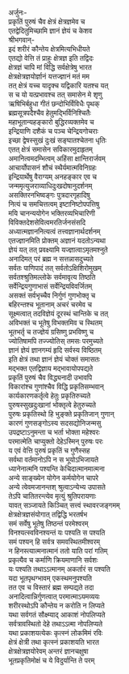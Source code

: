 अर्जुनः-  
प्रकृतिं पुरुषं चैव क्षेत्रं क्षेत्रज्ञमेव च  
एतद्वेदितुमिच्छामि ज्ञानं ज्ञेयं च केशव  
श्रीभगवान्-  
इदं शरीरं कौन्तेय क्षेत्रमित्यभिधीयते  
एतद्यो वेत्ति तं प्राहुः क्षेत्रज्ञ इति तद्विदः  
क्षेत्रज्ञं चापि मां विद्धि सर्वक्षेत्रेषु भारत  
क्षेत्रक्षेत्रज्ञयोर्ज्ञानं यत्तज्ज्ञानं मतं मम  
तत् क्षेत्रं यच्च यादृक्च यद्विकारि यतश्च यत्  
स च यो यत्प्रभावश्च तत् समासेन मे शृणु  
ऋषिभिर्बहुधा गीतं छन्दोभिर्विविधैः पृथक्  
ब्रह्मसूत्रपदैश्चैव हेतुमद्भिर्विनिश्चितैः  
महाभूतान्यहङ्कारो बुद्धिरव्यक्तमेव च  
इन्द्रियाणि दशैकं च पञ्च चेन्द्रियगोचराः  
इच्छा द्वेषस्सुखं दुःखं सङ्घातश्चेतना धृतिः  
एतत् क्षेत्रं समासेन सविकारमुदाहृतम्  
अमानित्वमदम्भित्वम् अहिंसा क्षान्तिरार्जवम्  
आचार्योपासनं शौचं स्थैर्यमात्मविनिग्रहः  
इन्द्रियार्थेषु वैराग्यम् अनहङ्कार एव च  
जन्ममृत्युजराव्याधिदुःखदोषानुदर्शनम्  
असक्तिरनभिष्वङ्गः पुत्रदारगृहादिषु  
नित्यं च समचित्तत्वम् इष्टानिष्टोपपत्तिषु  
मयि चानन्ययोगेन भक्तिरव्यभिचारिणी  
विविक्तदेशसेवित्वमरतिर्जनसंसदि  
अध्यात्मज्ञाननित्यत्वं तत्त्वज्ञानार्थदर्शनम्  
एतज्ज्ञानमिति प्रोक्तम् अज्ञानं यदतोऽन्यथा  
ज्ञेयं यत् तत् प्रवक्ष्यामि यज्ज्ञात्वाऽमृतमश्नुते  
अनादिमत् परं ब्रह्म न सत्तन्नासदुच्यते  
सर्वतः पाणिपादं तत् सर्वतोऽक्षिशिरोमुखम्  
सर्वतश्श्रुतिमल्लोके सर्वमावृत्य तिष्ठति  
सर्वेन्द्रियगुणाभासं सर्वेन्द्रियविवर्जितम्  
असक्तं सर्वभृच्चैव निर्गुणं गुणभोक्तृ च  
बहिरन्तश्च भूतानाम् अचरं चरमेव च  
सूक्ष्मत्वात् तदविज्ञेयं दूरस्थं चान्तिके च तत्  
अविभक्तं च भूतेषु विभक्तमिव च स्थितम्  
भूतभर्तृ च तज्ज्ञेयं ग्रसिष्णु प्रभविष्णु च  
ज्योतिषामपि तज्ज्योतिस् तमसः परमुच्यते  
ज्ञानं ज्ञेयं ज्ञानगम्यं हृदि सर्वस्य विष्ठितम्  
इति क्षेत्रं तथा ज्ञानं ज्ञेयं चोक्तं समासतः  
मद्भक्त एतद्विज्ञाय मद्भावायोपपद्यते  
प्रकृतिं पुरुषं चैव विद्ध्यनादी उभावपि  
विकारांश्च गुणांश्चैव विद्धि प्रकृतिसम्भवान्  
कार्यकारणकर्तृत्वे हेतुः प्रकृतिरुच्यते  
पुरुषस्सुखदुःखानां भोक्तृत्वे हेतुरुच्यते  
पुरुषः प्रकृतिस्थो हि भुङ्क्ते प्रकृतिजान् गुणान्  
कारणं गुणसङ्गोऽस्य सदसद्योनिजन्मसु  
उपद्रष्टाऽनुमन्ता च भर्ता भोक्ता महेश्वरः  
परमात्मेति चाप्युक्तो देहेऽस्मिन् पुरुषः परः  
य एवं वेत्ति पुरुषं प्रकृतिं च गुणैस्सह  
सर्वथा वर्तमानोऽपि न स भूयोऽभिजायते  
ध्यानेनात्मनि पश्यन्ति केचिदात्मानमात्मना  
अन्ये साङ्ख्येन योगेन कर्मयोगेन चापरे  
अन्ये त्वेवमजानन्तश् श्रुत्वाऽन्येभ्य उपासते  
तेऽपि चातितरन्त्येव मृत्युं श्रुतिपरायणाः  
यावत् सञ्जायते किञ्चित् सत्त्वं स्थावरजङ्गमम्  
क्षेत्रक्षेत्रज्ञसंयोगात् तद्विद्धि भरतर्षभ  
समं सर्वेषु भूतेषु तिष्ठन्तं परमेश्वरम्  
विनश्यत्स्वविनश्यन्तं यः पश्यति स पश्यति  
समं पश्यन् हि सर्वत्र समवस्थितमीश्वरम्  
न हिनस्त्यात्मनात्मानं ततो याति परां गतिम्  
प्रकृत्यैव च कर्माणि क्रियमाणानि सर्वशः  
यः पश्यति तथाऽऽत्मानम् अकर्तारं स पश्यति  
यदा भूतपृथग्भावम् एकस्थमनुपश्यति  
तत एव च विस्तारं ब्रह्म सम्पद्यते तदा  
अनादित्वान्निर्गुणत्वात् परमात्माऽयमव्ययः  
शरीरस्थोऽपि कौन्तेय न करोति न लिप्यते  
यथा सर्वगतं सौक्ष्म्याद् आकाशं नोपलिप्यते  
सर्वत्रावस्थितो देहे तथाऽऽत्मा नोपलिप्यते  
यथा प्रकाशयत्येकः कृत्स्नं लोकमिमं रविः  
क्षेत्रं क्षेत्री तथा कृत्स्नं प्रकाशयति भारत  
क्षेत्रक्षेत्रज्ञयोरेवम् अन्तरं ज्ञानचक्षुषा  
भूतप्रकृतिमोक्षं च ये विदुर्यान्ति ते परम्  
